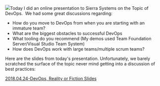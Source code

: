 

![](https://intellitect.com/wp-content/uploads/2018/04/2018-04-24_13-20-01-1024x552.png)Today I did an online presentation to Sierra Systems on the Topic of DevOps.  We had some great discussions regarding:

- How do you move to DevOps from when you are starting with an immature team?
- What are the biggest obstacles to successful DevOps
- What tooling do you recommend (My demos used Team Foundation Server/Visual Studio Team System)
- How does DevOps work with large teams/multiple scrum teams?

Here are the slides from today's presentation. Unfortunately, we barely scratched the surface of the topic never mind getting into a discussion of best practices:

[2018.04.24-DevOps, Reality or Fiction Slides](https://intellitect.com/wp-content/uploads/2018/04/2018.04.24-DevOps-Reality-or-Fiction.pdf)
